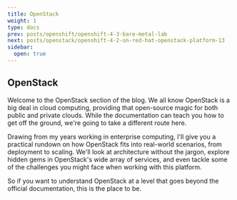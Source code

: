 ```yaml
---
title: OpenStack
weight: 1
type: docs
prev: posts/openshift/openshift-4-3-bare-metal-lab
next: posts/openstack/openshift-4-2-on-red-hat-openstack-platform-13
sidebar:
  open: true
---
```


## OpenStack

Welcome to the OpenStack section of the blog. We all know OpenStack is a big deal in cloud computing, providing that open-source magic for both public and private clouds. While the documentation can teach you how to get off the ground, we're going to take a different route here.

Drawing from my years working in enterprise computing, I'll give you a practical rundown on how OpenStack fits into real-world scenarios, from deployment to scaling. We'll look at architecture without the jargon, explore hidden gems in OpenStack's wide array of services, and even tackle some of the challenges you might face when working with this platform.

So if you want to understand OpenStack at a level that goes beyond the official documentation, this is the place to be.
